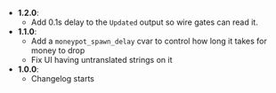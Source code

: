 * __1.2.0__:
  - Add 0.1s delay to the `Updated` output so wire gates can read it.
* __1.1.0__:
  - Add a `moneypot_spawn_delay` cvar to control how long it takes for money to drop
  - Fix UI having untranslated strings on it
* __1.0.0__:
  - Changelog starts
